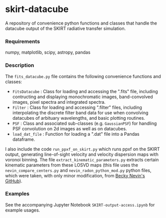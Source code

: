 # skirt-datacube
A repository of convenience python functions and classes that handle the datacube output of the SKIRT radiative transfer simulation.

### Requirements
numpy, matplotlib, scipy, astropy, pandas

### Description
The `fits_datacube.py` file contains the following convenience functions and classes:

- `FitsDatacube` : Class for loading and accessing the ".fits" file, including contructing and displaying monochromatic images, band-convolved images, pixel spectra and integrated spectra.
- `Filter` : Class for loading and accessing ".filter" files, including interpolating the discrete filter band data for use when convolving datacubes of arbituary wavelengths, and basic plotting routines.
- `PSF` : Class and associated sub-classes (e.g. `GaussianPSF`) for handling PSF convolution on 2d images as well as on datacubes. 
- `load_dat_file` : Function for loading a ".dat" file into a Pandas dataframe. 

I also include the code `run_ppxf_on_skirt.py` which runs ppxf on the SKIRT output, generating line-of-sight velocity and velocity dispersion maps with voronoi binning. The file `extract_kinematic_parameters.py` extracts certain kinematic parameters from these LOSVD maps (this file uses the `nevin_compare_centers.py` and `nevin_radon_python_mod.py` python files, which were taken, with only minor modification, from [Becky Nevin's GitHub](https://github.com/beckynevin/Kinematics_SUNRISE)).

### Examples
See the accompanying Jupyter Notebook `SKIRT-output-access.ipynb` for example usages.
